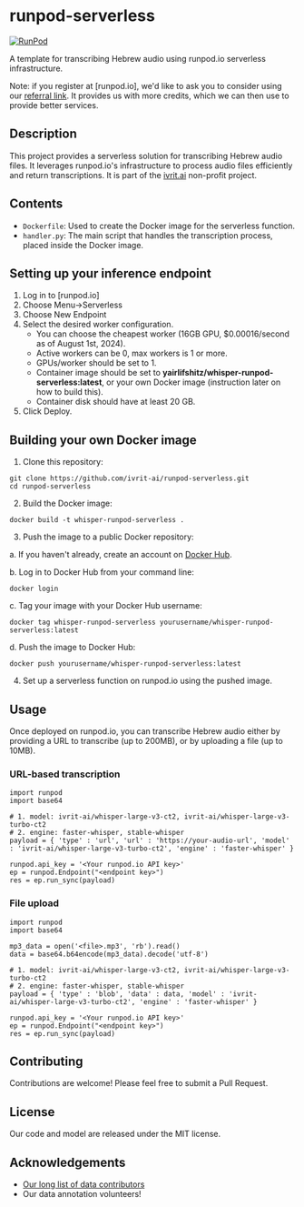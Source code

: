 # runpod-serverless

[![RunPod](https://api.runpod.io/badge/ivrit-ai/runpod-serverless)](https://www.runpod.io/console/hub/ivrit-ai/runpod-serverless)

A template for transcribing Hebrew audio using runpod.io serverless infrastructure.

Note: if you register at [runpod.io], we'd like to ask you to consider using our [referral link](https://runpod.io/?ref=06octndf).
It provides us with more credits, which we can then use to provide better services.

## Description

This project provides a serverless solution for transcribing Hebrew audio files. It leverages runpod.io's infrastructure to process audio files efficiently and return transcriptions.
It is part of the [ivrit.ai](https://ivrit.ai) non-profit project.

## Contents

- `Dockerfile`: Used to create the Docker image for the serverless function.
- `handler.py`: The main script that handles the transcription process, placed inside the Docker image.

## Setting up your inference endpoint

1. Log in to [runpod.io]
2. Choose Menu->Serverless
3. Choose New Endpoint
4. Select the desired worker configuration.
   - You can choose the cheapest worker (16GB GPU, $0.00016/second as of August 1st, 2024).
   - Active workers can be 0, max workers is 1 or more.
   - GPUs/worker should be set to 1.
   - Container image should be set to **yairlifshitz/whisper-runpod-serverless:latest**, or your own Docker image (instruction later on how to build this).
   - Container disk should have at least 20 GB.
5. Click Deploy.

## Building your own Docker image

1. Clone this repository:

```
git clone https://github.com/ivrit-ai/runpod-serverless.git
cd runpod-serverless
```

2. Build the Docker image:

```
docker build -t whisper-runpod-serverless .
```

3. Push the image to a public Docker repository:

a. If you haven't already, create an account on [Docker Hub](https://hub.docker.com/).

b. Log in to Docker Hub from your command line:
   ```
   docker login
   ```

c. Tag your image with your Docker Hub username:
   ```
   docker tag whisper-runpod-serverless yourusername/whisper-runpod-serverless:latest
   ```

d. Push the image to Docker Hub:
   ```
   docker push yourusername/whisper-runpod-serverless:latest
   ```

4. Set up a serverless function on runpod.io using the pushed image.

## Usage

Once deployed on runpod.io, you can transcribe Hebrew audio either by providing a URL to transcribe (up to 200MB), or by uploading a file (up to 10MB).

### URL-based transcription

```
import runpod
import base64

# 1. model: ivrit-ai/whisper-large-v3-ct2, ivrit-ai/whisper-large-v3-turbo-ct2
# 2. engine: faster-whisper, stable-whisper
payload = { 'type' : 'url', 'url' : 'https://your-audio-url', 'model' : 'ivrit-ai/whisper-large-v3-turbo-ct2', 'engine' : 'faster-whisper' }

runpod.api_key = '<Your runpod.io API key>'
ep = runpod.Endpoint("<endpoint key>")
res = ep.run_sync(payload)
```

### File upload

```
import runpod
import base64

mp3_data = open('<file>.mp3', 'rb').read()
data = base64.b64encode(mp3_data).decode('utf-8')

# 1. model: ivrit-ai/whisper-large-v3-ct2, ivrit-ai/whisper-large-v3-turbo-ct2
# 2. engine: faster-whisper, stable-whisper
payload = { 'type' : 'blob', 'data' : data, 'model' : 'ivrit-ai/whisper-large-v3-turbo-ct2', 'engine' : 'faster-whisper' }

runpod.api_key = '<Your runpod.io API key>'
ep = runpod.Endpoint("<endpoint key>")
res = ep.run_sync(payload)
```

## Contributing

Contributions are welcome! Please feel free to submit a Pull Request.

## License

Our code and model are released under the MIT license.

## Acknowledgements

- [Our long list of data contributors](https://www.ivrit.ai/en/credits)
- Our data annotation volunteers!
